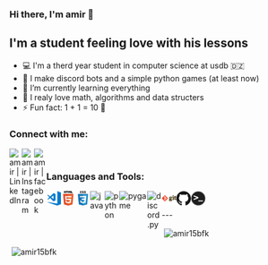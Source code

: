 ### Hi there, I'm amir 👋

## I'm a student feeling love with his lessons
- :computer:   I'm a therd year student in computer science at usdb 🇩🇿 
- :robot:  I make discord bots and a simple python games (at least now)
- 🌱 I’m currently learning everything 
- 🥅 I realy love math, algorithms and data structers
- ⚡ Fun fact: 1 + 1 = 10 🤣

### Connect with me:

[<img align="left" alt="amir | LinkedIn" width="22px" src="https://cdn.jsdelivr.net/npm/simple-icons@v3/icons/linkedin.svg" />][linkedin]
[<img align="left" alt="amir | Instagram" width="22px" src="https://cdn.jsdelivr.net/npm/simple-icons@v3/icons/instagram.svg" />][instagram]
[<img align="left" alt="amir | facebook" width="22px" src="https://upload.wikimedia.org/wikipedia/commons/thumb/1/1b/Facebook_icon.svg/256px-Facebook_icon.svg.png" />][facebook]
<br />

### Languages and Tools:

[<img align="left" alt="Visual Studio Code" width="26px" src="https://raw.githubusercontent.com/github/explore/80688e429a7d4ef2fca1e82350fe8e3517d3494d/topics/visual-studio-code/visual-studio-code.png" />][webdevplaylist]
[<img align="left" alt="HTML5" width="26px" src="https://raw.githubusercontent.com/github/explore/80688e429a7d4ef2fca1e82350fe8e3517d3494d/topics/html/html.png" />][webdevplaylist]
[<img align="left" alt="CSS3" width="26px" src="https://raw.githubusercontent.com/github/explore/80688e429a7d4ef2fca1e82350fe8e3517d3494d/topics/css/css.png" />][cssplaylist]
[<img align="left" alt="java" width="26px" src="https://image.flaticon.com/icons/png/512/226/226777.png" />][cssplaylist]
[<img align="left" alt="python" width="26px" src="https://www.freepngimg.com/download/android/72537-icons-python-programming-computer-social-tutorial.png" />][jsplaylist]
[<img align="left" alt="pygame" width="50px" src="https://files.realpython.com/media/pygame-logo.e78e57db3000.png" />][webdevplaylist]
[<img align="left" alt="discord.py" width="26px" src="https://www.adityagaiki.com/assets/img/Discord.py%20Logo.png" />][webdevplaylist]
[<img align="left" alt="Git" width="26px" src="https://raw.githubusercontent.com/github/explore/80688e429a7d4ef2fca1e82350fe8e3517d3494d/topics/git/git.png" />][webdevplaylist]
[<img align="left" alt="GitHub" width="26px" src="https://raw.githubusercontent.com/github/explore/78df643247d429f6cc873026c0622819ad797942/topics/github/github.png" />][webdevplaylist]
[<img align="left" alt="Terminal" width="26px" src="https://raw.githubusercontent.com/github/explore/80688e429a7d4ef2fca1e82350fe8e3517d3494d/topics/terminal/terminal.png" />][webdevplaylist]

<br />
<br />
---
<p>&nbsp;<img align="center" src="https://github-readme-stats.vercel.app/api?username=amir15bfk&show_icons=true&locale=en" alt="amir15bfk" /></p>
<p>&nbsp;<img align="center" src="https://github-readme-stats.vercel.app/api/top-langs/?username=amir15bfk&layout=compact&text_color=daf7dc&bg_color=151515" alt="amir15bfk" /></p>


[instagram]: https://www.instagram.com/amir.ipynb/
[linkedin]: https://www.linkedin.com/in/mohamed-amir-benbachir-2109801a6/
[facebook]: https://www.facebook.com/amir.benbacher
[webdevplaylist]:#
[jsplaylist]: #
[cssplaylist]: #
[reactplaylist]: #
